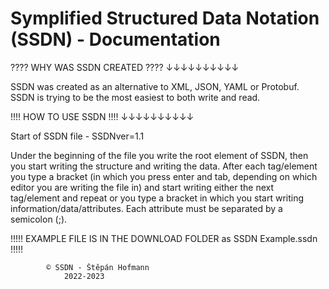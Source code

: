 # Symplified Structured Data Notation (SSDN) - Documentation

???? WHY WAS SSDN CREATED ????
        ↓↓↓↓↓↓↓↓↓↓                         

SSDN was created as an alternative to XML, JSON, YAML or Protobuf.
SSDN is trying to be the most easiest to both write and read.
                                 
!!!! HOW TO USE SSDN !!!!
        ↓↓↓↓↓↓↓↓↓↓

Start of SSDN file - SSDNver=1.1

Under the beginning of the file you write the root element of SSDN,
then you start writing the structure and writing the data.
After each tag/element you type a bracket (in which you press enter and tab, 
depending on which editor you are writing the file in) and start writing either the next tag/element 
and repeat or you type a bracket in which you start writing information/data/attributes.
Each attribute must be separated by a semicolon (;).

!!!!! EXAMPLE FILE IS IN THE DOWNLOAD FOLDER as SSDN Example.ssdn !!!!!

			© SSDN - Štěpán Hofmann 
				2022-2023

